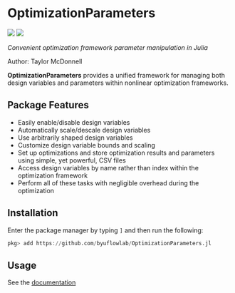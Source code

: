 # OptimizationParameters

[![](https://img.shields.io/badge/docs-dev-blue.svg)](https://flow.byu.edu/OptimizationParameters.jl)
![](https://github.com/byuflowlab/OptimizationParameters.jl/workflows/Run%20tests/badge.svg)

*Convenient optimization framework parameter manipulation in Julia*

Author: Taylor McDonnell

**OptimizationParameters** provides a unified framework for managing both design variables and parameters within nonlinear optimization frameworks.

## Package Features
- Easily enable/disable design variables
- Automatically scale/descale design variables
- Use arbitrarily shaped design variables
- Customize design variable bounds and scaling
- Set up optimizations and store optimization results and parameters using simple, yet powerful, CSV files
- Access design variables by name rather than index within the optimization framework
- Perform all of these tasks with negligible overhead during the optimization

## Installation

Enter the package manager by typing `]` and then run the following:

```julia
pkg> add https://github.com/byuflowlab/OptimizationParameters.jl
```

## Usage

See the [documentation](https://flow.byu.edu/OptimizationParameters.jl)
